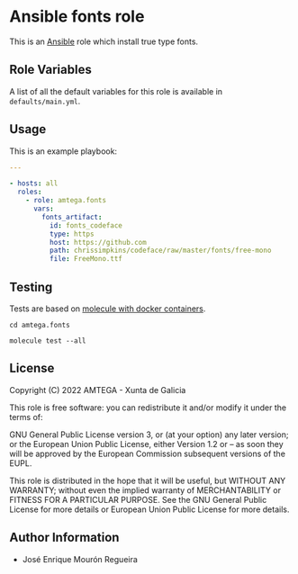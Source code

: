 # Ansible fonts role

This is an [Ansible](http://www.ansible.com) role which install true type fonts.

## Role Variables

A list of all the default variables for this role is available in `defaults/main.yml`.

## Usage

This is an example playbook:

```yaml
---

- hosts: all
  roles:
    - role: amtega.fonts
      vars:
        fonts_artifact:
          id: fonts_codeface
          type: https
          host: https://github.com
          path: chrissimpkins/codeface/raw/master/fonts/free-mono
          file: FreeMono.ttf
```

## Testing

Tests are based on [molecule with docker containers](https://molecule.readthedocs.io/en/latest/installation.html).

```shell
cd amtega.fonts

molecule test --all
```

## License

Copyright (C) 2022 AMTEGA - Xunta de Galicia

This role is free software: you can redistribute it and/or modify it under the terms of:

GNU General Public License version 3, or (at your option) any later version; or the European Union Public License, either Version 1.2 or – as soon they will be approved by the European Commission ­subsequent versions of the EUPL.

This role is distributed in the hope that it will be useful, but WITHOUT ANY WARRANTY; without even the implied warranty of MERCHANTABILITY or FITNESS FOR A PARTICULAR PURPOSE.  See the GNU General Public License for more details or European Union Public License for more details.

## Author Information

- José Enrique Mourón Regueira
